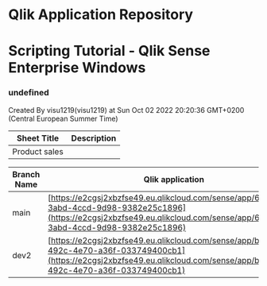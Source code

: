 # Qlik Application Repository 
# Scripting Tutorial - Qlik Sense Enterprise Windows
### undefined
Created By visu1219(visu1219) at Sun Oct 02 2022 20:20:36 GMT+0200 (Central European Summer Time)




Sheet Title | Description
------------ | -------------
Product sales|



Branch Name|Qlik application
---|---
main|[https://e2cgsj2xbzfse49.eu.qlikcloud.com/sense/app/6a2aab0a-3abd-4ccd-9d98-9382e25c1896](https://e2cgsj2xbzfse49.eu.qlikcloud.com/sense/app/6a2aab0a-3abd-4ccd-9d98-9382e25c1896)
dev2|[https://e2cgsj2xbzfse49.eu.qlikcloud.com/sense/app/bc688470-492c-4e70-a36f-033749400cb1](https://e2cgsj2xbzfse49.eu.qlikcloud.com/sense/app/bc688470-492c-4e70-a36f-033749400cb1)